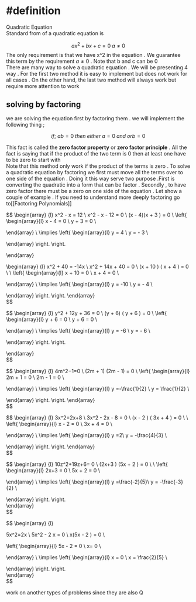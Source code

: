 

# #definition  
Quadratic  Equation   
Standard from of a quadratic equation is 

$$
ax^2   + b x + c =   0  \; a \neq  0  
$$
The only requirement  is that we have  x^2  in the equation  . We guarantee this term  by the requirement  $a\neq0$  . Note  that b and c can be 0  
There are  many way to solve a  quadratic equation . We will be presenting 4  way . For the first two  method it is easy to implement but does not work  for all cases  . On the other  hand,  the last two method  will always work  but require more attention  to  work 


##  solving by factoring  
we are solving the equation first by  factoring them  . we will implement  the following  thing ;  

$$if ;\  ab = 0  \;  then \; either \; a = 0  \; and \; or b  = 0 $$ 

This fact is called the **zero factor property** or **zero factor principle**  .  All the fact  is saying that if the product of the two term is  0  then at least one have to be zero to start with  
Note that this method only work if the product of the terms is zero . To solve a  quadratic equation by  factoring we first must move all the terms over to one side of the equation . Doing it this way serve two purpose   .First is converting  the quadratic into a form that can be factor  .  Secondly  ,  to  have zero  factor there must be  a zero  on one side of the equation . 
Let show  a couple of example  . If you need to understand  more deeply factoring go to[[Factoring Polynomials]] 


$$
\begin{array}  {l} 
x^2  - x  =  12   \\
x^2  -  x  - 12  =  0     \\
(x  - 4)(x  +  3 ) =    0    \\
\left\{
\begin{array}{l}
x  - 4 = 0  \\
y + 3 = 0   \\

\end{array} \\
\implies
\left\{
\begin{array}{l}
y  = 4 \\
y =  - 3  \\

\end{array}
\right.
\right. 

\end{array}  


$$
$$
\begin{array}  {l} 
x^2    +  40    =  -14x     \\ 
x^2    +  14x  +  40   =  0  \\
(x  +  10  ) ( x  +   4 )  =  0    \\
 \\
\left\{
\begin{array}{l}
x  +  10  = 0  \\
x  +   4 = 0   \\

\end{array} \\
\implies
\left\{
\begin{array}{l}
y  = -10  \\
y =  - 4 \\

\end{array}
\right.
\right. 
\end{array}  
$$

$$
\begin{array}  {l} 
y^2   +  12y  +  36   =  0   \\
(y   +  6) ( y + 6 )  =  0   \\
\left\{
\begin{array}{l}
y   +  6  = 0  \\
y   +  6 = 0   \\

\end{array} \\
\implies
\left\{
\begin{array}{l}
y  = -6  \\
y =  - 6 \\

\end{array}
\right.
\right. 

\end{array}  
$$




$$
\begin{array}  {l} 
4m^2−1=0   \\
(2m +  1) (2m  - 1)  =  0 \\
\left\{
\begin{array}{l}
2m +  1  = 0  \\
2m  - 1 = 0   \\

\end{array} \\
\implies
\left\{
\begin{array}{l}
y  =-\frac{1}{2} \\
y =  \frac{1}{2} \\

\end{array}
\right.
\right. 
\end{array}  
$$




$$
\begin{array}  {l} 
3x^2=2x+8  \\
3x^2  -  2x   -  8  =  0   \\
(x    -  2 ) ( 3x +   4 )     =    0   \\
 \\
\left\{
\begin{array}{l}
x    -  2  = 0  \\
3x +   4  = 0   \\

\end{array} \\
\implies
\left\{
\begin{array}{l}
y  =2\\
y =  -\frac{4}{3} \\

\end{array}
\right.
\right. 
\end{array}  
$$






$$
\begin{array}  {l} 
10z^2+19z+6= 0   \\
 (2x+3 )  (5x  + 2  )  =     0   \\
 \\
\left\{
\begin{array}{l}
2x+3 = 0  \\
5x  + 2   = 0   \\

\end{array} \\
\implies
\left\{
\begin{array}{l}
y  =\frac{-2}{5}\\
y =  -\frac{-3}{2} \\

\end{array}
\right.
\right.   
\end{array}  
$$


$$
\begin{array}  {l} 
  
5x^2=2x  \\
5x^2  -  2 x  =  0    \\
x(5x  - 2  )     =    0  \\

\left\{
\begin{array}{l}
5x  - 2   = 0  \\
x= 0   \\

\end{array} \\
\implies
\left\{
\begin{array}{l}
x =  0 \\
x =  \frac{2}{5} \\

\end{array}
\right.
\right.   
\end{array}  
$$


work  on another types of problems since they are also  Q